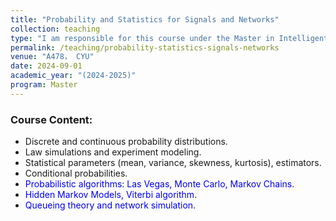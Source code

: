 ```yaml
---
title: "Probability and Statistics for Signals and Networks"
collection: teaching
type: "I am responsible for this course under the Master in Intelligent and Communicating Systems program, with a total of 40 teaching hours."
permalink: /teaching/probability-statistics-signals-networks
venue: "A478， CYU"
date: 2024-09-01
academic_year: "(2024-2025)"
program: Master
---
```


### Course Content:
- Discrete and continuous probability distributions.
- Law simulations and experiment modeling.
- Statistical parameters (mean, variance, skewness, kurtosis), estimators.
- Conditional probabilities.
- <span style="color:blue;">Probabilistic algorithms: Las Vegas, Monte Carlo, Markov Chains</span>.
- <span style="color:blue;">Hidden Markov Models, Viterbi algorithm</span>.
- <span style="color:blue;">Queueing theory and network simulation</span>.

